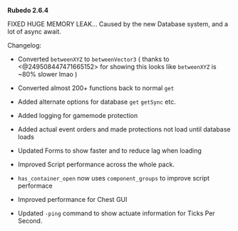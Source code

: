 **Rubedo 2.6.4**

FIXED HUGE MEMORY LEAK... Caused by the new Database system, and a lot of async await.

Changelog:

- Converted `betweenXYZ` to `betweenVector3` ( thanks to <@249508447471665152> for showing this looks like `betweenXYZ` is ~80% slower lmao )

- Converted almost 200+ functions back to normal `get`

- Added alternate options for database `get` `getSync` etc.

- Added logging for gamemode protection

- Added actual event orders and made protections not load until database loads

- Updated Forms to show faster and to reduce lag when loading

- Improved Script performance across the whole pack. 

- `has_container_open` now uses `component_groups` to improve script performace

- Improved performance for Chest GUI

- Updated `-ping` command to show actuate information for Ticks Per Second.
